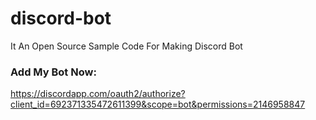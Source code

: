 # discord-bot
It An Open Source Sample Code For Making Discord Bot

### Add My Bot Now:
https://discordapp.com/oauth2/authorize?client_id=692371335472611399&scope=bot&permissions=2146958847
